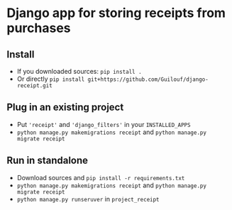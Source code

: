 # Django app for storing receipts from purchases

## Install
- If you downloaded sources: `pip install .`
- Or directly `pip install git+https://github.com/Guilouf/django-receipt.git`

## Plug in an existing project
- Put `'receipt'` and `'django_filters'` in your `INSTALLED_APPS`
- `python manage.py makemigrations receipt` and `python manage.py migrate receipt`

## Run in standalone
- Download sources and `pip install -r requirements.txt`
- `python manage.py makemigrations receipt` and `python manage.py migrate receipt`
- `python manage.py runseruver` in `project_receipt`

